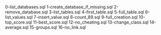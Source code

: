 0-list_databases.sql
1-create_database_if_missing.sql
2-remove_database.sql
3-list_tables.sql
4-first_table.sql
5-full_table.sql
6-list_values.sql
7-insert_value.sql
8-count_89.sql
9-full_creation.sql
10-top_score.sql
11-best_score.sql
12-no_cheating.sql
13-change_class.sql
14-average.sql
15-groups.sql
16-no_link.sql